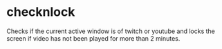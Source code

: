 # checknlock
Checks if the current active window is of twitch or youtube and locks the screen if video has not been played for more than 2 minutes.
